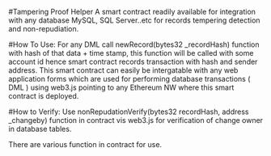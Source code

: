 #Tampering Proof Helper
A smart contract readily available for integration with any database MySQL, SQL Server..etc for records tempering detection and non-repudiation. 

#How To Use:
For any DML call newRecord(bytes32 _recordHash) function with hash of that data + time stamp, this function will be called with some account id hence smart contract records transaction with hash and sender address. This smart contract can easily be intergatable with any web application forms which are used for performing database transactions ( DML ) using web3.js pointing to any Ethereum NW where this smart contract is deployed.

#How to Verify:
Use nonRepudationVerify(bytes32 recordHash, address _changeby) function in contract vis web3.js for verification of change owner in database tables.

There are various function in contract for use.
